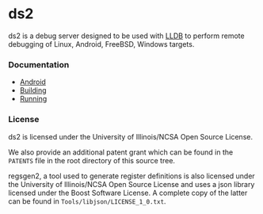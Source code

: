 # ds2

ds2 is a debug server designed to be used with [LLDB](http://lldb.llvm.org/) to perform remote debugging of Linux, Android, FreeBSD, Windows targets.

### Documentation
- [Android](Documentation/Android.md)
- [Building](Documentation/Building.md)
- [Running](Documentation/Running.md)

### License

ds2 is licensed under the University of Illinois/NCSA Open Source License.

We also provide an additional patent grant which can be found in the `PATENTS`
file in the root directory of this source tree.

regsgen2, a tool used to generate register definitions is also licensed under
the University of Illinois/NCSA Open Source License and uses a json library
licensed under the Boost Software License. A complete copy of the latter can be
found in `Tools/libjson/LICENSE_1_0.txt`.

